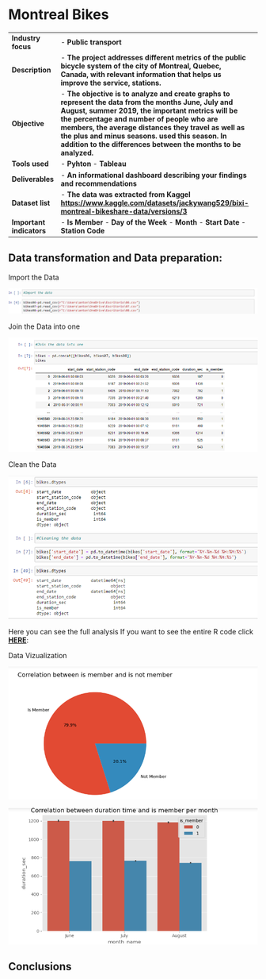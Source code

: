 <h1>Montreal Bikes </h1>

|  |  | |
| ----------- | ----------- | ----------|
| <b>Industry focus  </b> | - <b>Public transport </b> |  |
|<b> Description  </b>  | - <b>The project addresses different metrics of the public bicycle system of the city of Montreal, Quebec, Canada, with relevant information that helps us improve the service, stations.</b> | |
|<b> Objective </b> | - <b>The objective is to analyze and create graphs to represent the data from the months June, July and August, summer 2019, the important metrics will be the percentage and number of people who are members, the average distances they travel as well as the plus and minus seasons. used this season. In addition to the differences between the months to be analyzed. </b> |  |
|<b> Tools used  </b> | - <b>Pyhton</b> - <b>Tableau</b>|  |
|<b> Deliverables </b>  | - <b>An informational dashboard describing your findings and recommendations </b> | |
|<b> Dataset list </b> |- <b> The data was extracted from Kaggel https://www.kaggle.com/datasets/jackywang529/bixi-montreal-bikeshare-data/versions/3</b>|  |
|<b>Important indicators  </b>  | - <b>Is Member</b>  - <b>Day of the Week</b>  - <b> Month</b> - <b> Start Date</b> - <b> Station Code</b>     | |

<h2>Data transformation and Data preparation:</h2>  
<p align="center">
  
Import the Data 

![Cleaning data](https://github.com/antomagu/bikes/blob/main/impor%20data.png)

<p align="center">
  
Join the Data into one

![Cleaning data](https://github.com/antomagu/bikes/blob/main/join%20the%20data.png)

<p align="center">
  
Clean the Data

![Cleaning data](https://github.com/antomagu/bikes/blob/main/Captura%20de%20pantalla%202024-02-16%20125222.png)

Here you can see the full analysis If you want to see the entire R code click **[HERE](https://www.kaggle.com/antonioguev/hr-employee-information)**:

<p align="center">
  
Data Vizualization

![Data Vizualization](https://github.com/antomagu/bikes/blob/main/pie%20chart.png)

![Data Vizualization](https://github.com/antomagu/bikes/blob/main/time%2C%20is%20member%20per%20month.png)

<h2>Conclusions</h2>  
